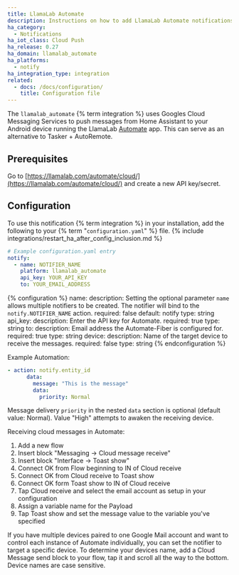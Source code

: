 ```yaml
---
title: LlamaLab Automate
description: Instructions on how to add LlamaLab Automate notifications to Home Assistant.
ha_category:
  - Notifications
ha_iot_class: Cloud Push
ha_release: 0.27
ha_domain: llamalab_automate
ha_platforms:
  - notify
ha_integration_type: integration
related:
  - docs: /docs/configuration/
    title: Configuration file
---
```


The `llamalab_automate` {% term integration %} uses Googles Cloud Messaging Services to push messages from Home Assistant to your Android device running the LlamaLab [Automate](https://llamalab.com/automate/) app. This can serve as an alternative to Tasker + AutoRemote.

## Prerequisites

Go to [https://llamalab.com/automate/cloud/](https://llamalab.com/automate/cloud/) and create a new API key/secret.

## Configuration

To use this notification {% term integration %} in your installation, add the following to your {% term "`configuration.yaml`" %} file.
{% include integrations/restart_ha_after_config_inclusion.md %}

```yaml
# Example configuration.yaml entry
notify:
  - name: NOTIFIER_NAME
    platform: llamalab_automate
    api_key: YOUR_API_KEY
    to: YOUR_EMAIL_ADDRESS
```

{% configuration %}
name:
  description: Setting the optional parameter `name` allows multiple notifiers to be created. The notifier will bind to the `notify.NOTIFIER_NAME` action.
  required: false
  default: notify
  type: string
api_key:
  description: Enter the API key for Automate.
  required: true
  type: string
to:
  description: Email address the Automate-Fiber is configured for.
  required: true
  type: string
device:
  description: Name of the target device to receive the messages.
  required: false
  type: string
{% endconfiguration %}

Example Automation:

```yaml
- action: notify.entity_id
      data:
        message: "This is the message"
        data:
          priority: Normal
```

Message delivery `priority` in the nested `data` section is optional (default value: Normal).
Value "High" attempts to awaken the receiving device.

Receiving cloud messages in Automate:

1. Add a new flow
2. Insert block "Messaging -> Cloud message receive"
3. Insert block "Interface -> Toast show"
4. Connect OK from Flow beginning to IN of Cloud receive
5. Connect OK from Cloud receive to Toast show
6. Connect OK form Toast show to IN of Cloud receive
7. Tap Cloud receive and select the email account as setup in your configuration
8. Assign a variable name for the Payload
9. Tap Toast show and set the message value to the variable you've specified

If you have multiple devices paired to one Google Mail account and want to control each instance of Automate individually, you can set the notifier to target a specific device. To determine your devices name, add a Cloud Message send block to your flow, tap it and scroll all the way to the bottom. Device names are case sensitive.

